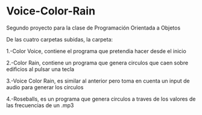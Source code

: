 # Voice-Color-Rain
Segundo proyecto para la clase de Programación Orientada a Objetos

De las cuatro carpetas subidas, la carpeta:

1.-Color Voice, contiene el programa que pretendia hacer desde el inicio

2.-Color Rain, contiene un programa que genera circulos que caen sobre edificios al pulsar una tecla

3.-Voice Color Rain, es similar al anterior pero toma en cuenta un input de audio para generar los circulos

4.-Roseballs, es un programa que genera circulos a traves de los valores de las frecuencias de un .mp3
